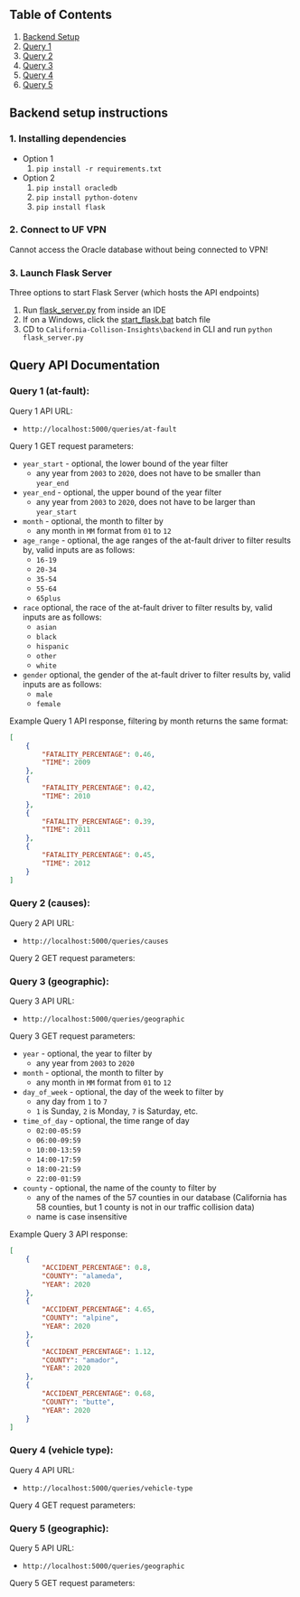 ## Table of Contents
1. [Backend Setup](#setup)
2. [Query 1](#query1)
3. [Query 2](#query2)
4. [Query 3](#query3)
5. [Query 4](#query4)
6. [Query 5](#query5)

## Backend setup instructions <a id="setup"></a>

### 1. Installing dependencies
- Option 1
  1. `pip install -r requirements.txt`
- Option 2
  1. `pip install oracledb`
  2. `pip install python-dotenv`
  3. `pip install flask`

### 2. Connect to UF VPN
Cannot access the Oracle database without being connected to VPN!

### 3. Launch Flask Server
Three options to start Flask Server (which hosts the API endpoints)
  1. Run [flask_server.py](flask_server.py) from inside an IDE
  2. If on a Windows, click the [start_flask.bat](start_flask.bat) batch file
  3. CD to `California-Collison-Insights\backend` in CLI and run `python flask_server.py`


## Query API Documentation
### Query 1 (at-fault): <a id="query1"></a>
Query 1 API URL: 
- `http://localhost:5000/queries/at-fault`

Query 1 GET request parameters:
- `year_start` - optional, the lower bound of the year filter
  - any year from `2003` to `2020`, does not have to be smaller than `year_end`
- `year_end` - optional, the upper bound of the year filter
  - any year from `2003` to `2020`, does not have to be larger than `year_start`
- `month` - optional, the month to filter by
  - any month in `MM` format from `01` to `12`
- `age_range` - optional, the age ranges of the at-fault driver to filter results by, valid inputs are as follows:
  - `16-19`
  - `20-34`
  - `35-54`
  - `55-64`
  - `65plus`
- `race` optional, the race of the at-fault driver to filter results by, valid inputs are as follows:
  - `asian`
  - `black`
  - `hispanic`
  - `other`
  - `white`
- `gender` optional, the gender of the at-fault driver to filter results by, valid inputs are as follows:
  - `male`
  - `female`

Example Query 1 API response, filtering by month returns the same format:
```json
[
    {
        "FATALITY_PERCENTAGE": 0.46,
        "TIME": 2009
    },
    {
        "FATALITY_PERCENTAGE": 0.42,
        "TIME": 2010
    },
    {
        "FATALITY_PERCENTAGE": 0.39,
        "TIME": 2011
    },
    {
        "FATALITY_PERCENTAGE": 0.45,
        "TIME": 2012
    }
]
```

### Query 2 (causes): <a id="query2"></a>
Query 2 API URL: 
- `http://localhost:5000/queries/causes`

Query 2 GET request parameters:



### Query 3 (geographic): <a id="query3"></a>
Query 3 API URL: 
- `http://localhost:5000/queries/geographic`

Query 3 GET request parameters:
- `year` - optional, the year to filter by
  - any year from `2003` to `2020`
- `month` - optional, the month to filter by
  - any month in `MM` format from `01` to `12`
- `day_of_week` - optional, the day of the week to filter by
  - any day from `1` to `7`
  - `1` is Sunday, `2` is Monday, `7` is Saturday, etc.
- `time_of_day` - optional, the time range of day
  - `02:00-05:59`
  - `06:00-09:59`
  - `10:00-13:59`
  - `14:00-17:59`
  - `18:00-21:59`
  - `22:00-01:59`
- `county` - optional, the name of the county to filter by
  - any of the names of the 57 counties in our database (California has 58 counties, but 1 county is not in our traffic collision data)
  - name is case insensitive

Example Query 3 API response:
```json
[
    {
        "ACCIDENT_PERCENTAGE": 0.8,
        "COUNTY": "alameda",
        "YEAR": 2020
    },
    {
        "ACCIDENT_PERCENTAGE": 4.65,
        "COUNTY": "alpine",
        "YEAR": 2020
    },
    {
        "ACCIDENT_PERCENTAGE": 1.12,
        "COUNTY": "amador",
        "YEAR": 2020
    },
    {
        "ACCIDENT_PERCENTAGE": 0.68,
        "COUNTY": "butte",
        "YEAR": 2020
    }
]
```

### Query 4 (vehicle type): <a id="query4"></a>
Query 4 API URL: 
- `http://localhost:5000/queries/vehicle-type`

Query 4 GET request parameters:

### Query 5 (geographic): <a id="query3"></a>
Query 5 API URL: 
- `http://localhost:5000/queries/geographic`

Query 5 GET request parameters:
